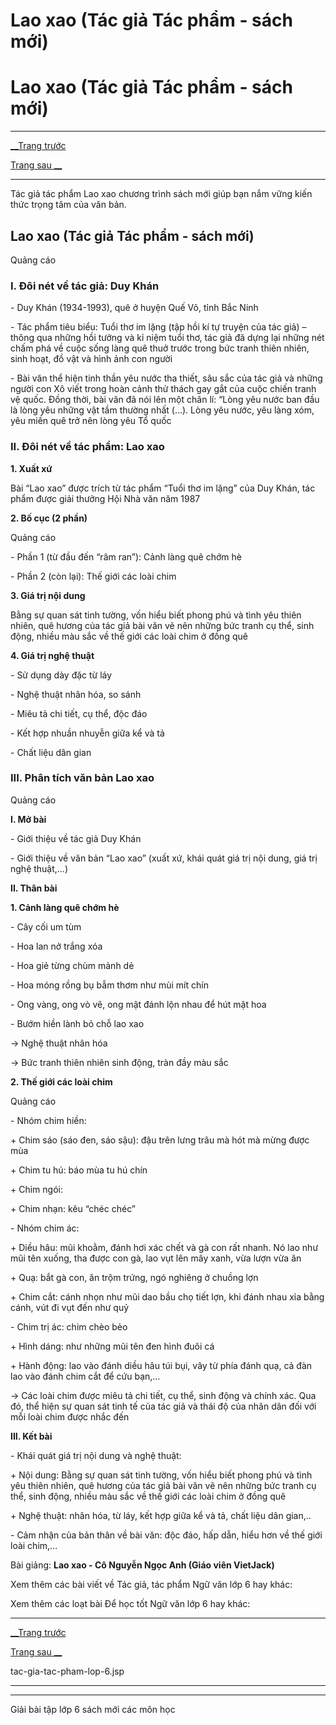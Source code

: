 # Lao xao (Tác giả Tác phẩm - sách mới)

# Lao xao (Tác giả Tác phẩm - sách mới)

* * *

[__Trang trước](https://vietjack.com/ngu-van-6/tac-gia-tac-pham-lop-6.jsp)

[Trang sau __](https://vietjack.com/ngu-van-6/tac-gia-tac-pham-lop-6.jsp)

* * *

Tác giả tác phẩm Lao xao chương trình sách mới giúp bạn nắm vững kiến thức trọng tâm của văn bản.

## Lao xao (Tác giả Tác phẩm - sách mới)

Quảng cáo

### I. Đôi nét về tác giả: Duy Khán

\- Duy Khán (1934-1993), quê ở huyện Quế Võ, tỉnh Bắc Ninh

\- Tác phẩm tiêu biểu: Tuổi thơ im lặng (tập hồi kí tự truyện của tác giả) – thông qua những hồi tưởng và kỉ niệm tuổi thơ, tác giả đã dựng lại những nét chấm phá về cuộc sống làng quê thuở trước trong bức tranh thiên nhiên, sinh hoạt, đồ vật và hình ảnh con người

\- Bài văn thể hiện tinh thần yêu nước tha thiết, sâu sắc của tác giả và những người con Xô viết trong hoàn cảnh thử thách gay gắt của cuộc chiến tranh vệ quốc. Đồng thời, bài văn đã nói lên một chân lí: “Lòng yêu nước ban đầu là lòng yêu những vật tầm thường nhất (…). Lòng yêu nước, yêu làng xóm, yêu miền quê trở nên lòng yêu Tổ quốc

### II. Đôi nét về tác phẩm: Lao xao 

**1\. Xuất xứ**

Bài “Lao xao” được trích từ tác phẩm “Tuổi thơ im lặng” của Duy Khán, tác phẩm được giải thưởng Hội Nhà văn năm 1987

**2\. Bố cục (2 phần)**

Quảng cáo

\- Phần 1 (từ đầu đến “râm ran”): Cảnh làng quê chớm hè

\- Phần 2 (còn lại): Thế giới các loài chim

**3\. Giá trị nội dung**

Bằng sự quan sát tinh tường, vốn hiểu biết phong phú và tình yêu thiên nhiên, quê hương của tác giả bài văn vẽ nên những bức tranh cụ thể, sinh động, nhiều màu sắc về thế giới các loài chim ở đồng quê

**4\. Giá trị nghệ thuật**

\- Sử dụng dày đặc từ láy

\- Nghệ thuật nhân hóa, so sánh

\- Miêu tả chi tiết, cụ thể, độc đáo

\- Kết hợp nhuần nhuyễn giữa kể và tả

\- Chất liệu dân gian

### III. Phân tích văn bản Lao xao

Quảng cáo

**I. Mở bài**

\- Giới thiệu về tác giả Duy Khán

\- Giới thiệu về văn bản “Lao xao” (xuất xứ, khái quát giá trị nội dung, giá trị nghệ thuật,…)

**II. Thân bài**

**1\. Cảnh làng quê chớm hè**

\- Cây cối um tùm

\- Hoa lan nở trắng xóa

\- Hoa giẻ từng chùm mảnh dẻ

\- Hoa móng rồng bụ bẫm thơm như mùi mít chín

\- Ong vàng, ong vò vẽ, ong mật đánh lộn nhau để hút mật hoa

\- Bướm hiền lành bỏ chỗ lao xao

→ Nghệ thuật nhân hóa

→ Bức tranh thiên nhiên sinh động, tràn đầy màu sắc

**2\. Thế giới các loài chim**

Quảng cáo

\- Nhóm chim hiền:

\+ Chim sáo (sáo đen, sáo sậu): đậu trên lưng trâu mà hót mà mừng được mùa

\+ Chim tu hú: báo mùa tu hú chín

\+ Chim ngói: 

\+ Chim nhạn: kêu “chéc chéc”

\- Nhóm chim ác:

\+ Diều hâu: mũi khoằm, đánh hơi xác chết và gà con rất nhanh. Nó lao như mũi tên xuống, tha được con gà, lao vụt lên mây xanh, vừa lượn vừa ăn

\+ Quạ: bắt gà con, ăn trộm trứng, ngó nghiêng ở chuồng lợn

\+ Chim cắt: cánh nhọn như mũi dao bầu chọ tiết lợn, khi đánh nhau xỉa bằng cánh, vút đi vụt đến như quỷ

\- Chim trị ác: chim chèo bẻo

\+ Hình dáng: như những mũi tên đen hình đuôi cá

\+ Hành động: lao vào đánh diều hâu túi bụi, vây từ phía đánh quạ, cả đàn lao vào đánh chim cắt để cứu bạn,…

→ Các loài chim được miêu tả chi tiết, cụ thể, sinh động và chính xác. Qua đó, thể hiện sự quan sát tinh tế của tác giả và thái độ của nhân dân đối với mỗi loài chim được nhắc đến

**III. Kết bài**

\- Khái quát giá trị nội dung và nghệ thuật:

\+ Nội dung: Bằng sự quan sát tinh tường, vốn hiểu biết phong phú và tình yêu thiên nhiên, quê hương của tác giả bài văn vẽ nên những bức tranh cụ thể, sinh động, nhiều màu sắc về thế giới các loài chim ở đồng quê

\+ Nghệ thuật: nhân hóa, từ láy, kết hợp giữa kể và tả, chất liệu dân gian,..

\- Cảm nhận của bản thân về bài văn: độc đáo, hấp dẫn, hiểu hơn về thế giới loài chim,…

Bài giảng: **Lao xao - Cô Nguyễn Ngọc Anh (Giáo viên VietJack)**

Xem thêm các bài viết về Tác giả, tác phẩm Ngữ văn lớp 6 hay khác:

Xem thêm các loạt bài Để học tốt Ngữ văn lớp 6 hay khác:

* * *

[__Trang trước](https://vietjack.com/ngu-van-6/tac-gia-tac-pham-lop-6.jsp)

[Trang sau __](https://vietjack.com/ngu-van-6/tac-gia-tac-pham-lop-6.jsp)

tac-gia-tac-pham-lop-6.jsp

* * *

* * *

Giải bài tập lớp 6 sách mới các môn học
